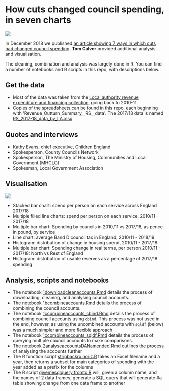 # How cuts changed council spending, in seven charts

![](https://ichef.bbci.co.uk/news/660/cpsprodpb/C1A4/production/_104627594_chart6.housing_v2-nc.png)

In December 2018 we published [an article showing 7 ways in which cuts had changed council spending](https://www.bbc.co.uk/news/uk-england-46443700). **Tom Calver** provided additional analysis and visualisation.

The cleaning, combination and analysis was largely done in R. You can find a number of notebooks and R scripts in this repo, with descriptions below.

## Get the data

* Most of the data was taken from the [Local authority revenue expenditure and financing collection](https://www.gov.uk/government/collections/local-authority-revenue-expenditure-and-financing), going back to 2010-11
* Copies of the spreadsheets can be found in this repo, each beginning with 'Revenue_Outturn_Summary__RS__data'. The 2017/18 data is named [RS_2017-18_data_by_LA.xlsx](https://github.com/BBC-Data-Unit/council-cuts-charts/blob/master/RS_2017-18_data_by_LA.xlsx)

## Quotes and interviews

* Kathy Evans, chief executive, Children England
* Spokesperson, County Councils Network
* Spokesperson, The Ministry of Housing, Communities and Local Government (MHCLG)
* Spokesman, Local Government Association

## Visualisation

![](https://ichef.bbci.co.uk/news/660/cpsprodpb/172B6/production/_104620949_chart7-nc.png)

* Stacked bar chart: spend per person on each service across England 2017/18
* Multiple filled line charts: spend per person on each service, 2010/11 - 2017/18
* Multiple bar chart: Spending by councils in 2010/11 vs 2017/18, as pence in pound, by service
* Line chart: average Band D council tax in England, 2010/11 - 2018/19
* Histogram: distribution of change in housing spend, 2010/11 - 2017/18
* Multiple bar chart: Spending change in real terms, per person 2010/11 - 2017/18: North vs Rest of England
* Histogram: distribution of usable reserves as a percentage of 2017/18 spending

## Analysis, scripts and notebooks

* The notebook [1downloadcleanaccounts.Rmd](https://github.com/BBC-Data-Unit/council-cuts-charts/blob/master/1downloadcleanaccounts.Rmd) details the process of downloading, cleaning, and analysing council accounts.
* The notebook [1bcombineaccounts.Rmd](https://github.com/BBC-Data-Unit/council-cuts-charts/blob/master/1bcombineaccounts.Rmd) details the process of combining the council accounts.
* The notebook [1ccombineaccounts_cbind.Rmd](https://github.com/BBC-Data-Unit/council-cuts-charts/blob/master/1ccombineaccounts_cbind.Rmd) details the process of combining council accounts using `cbind`. This process was not used in the end, however, as using the uncombined accounts with `sqldf` (below) was a much simpler and more flexible approach
* The notebook [1ccombineaccounts_sqldf.Rmd](https://github.com/BBC-Data-Unit/council-cuts-charts/blob/master/1ccombineaccounts_sqldf.Rmd) details the process of querying multiple council accounts to make comparisons.
* The notebook [2analyseaccountsDANamended.Rmd](https://github.com/BBC-Data-Unit/council-cuts-charts/blob/master/2analyseaccountsDANamended.Rmd) outlines the process of analysing the accounts further
* The R function script [stripbackro.horiz.R](https://github.com/BBC-Data-Unit/council-cuts-charts/blob/master/stripbackro.horiz.R) takes an Excel filename and a year, then returns a subset for main categories of spending with the year added as a prefix for the columns
* The R script [givemesqlquery.fromto.R](https://github.com/BBC-Data-Unit/council-cuts-charts/blob/master/givemesqlquery.fromto.R) will, given a column name, and the names of 2 data frames, generate a SQL query that will generate 
#a table showing change from one data frame to another
